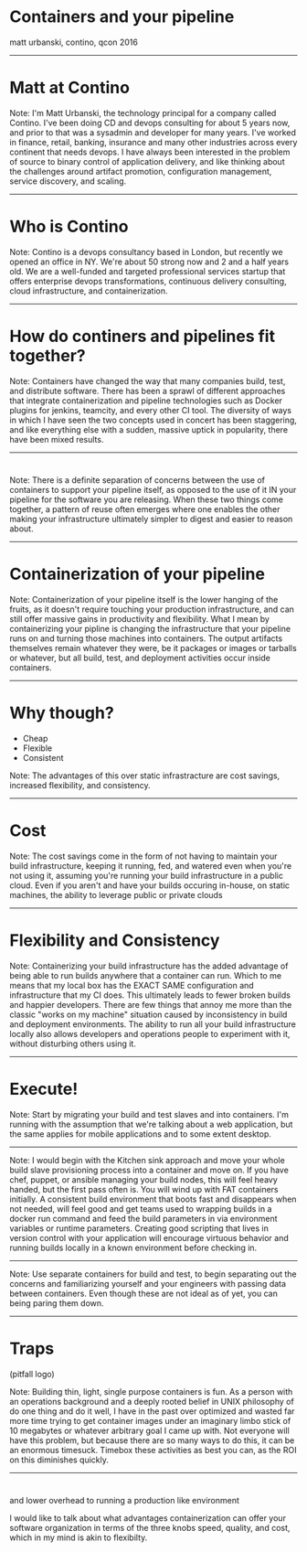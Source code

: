 # Containers and your pipeline

matt urbanski, contino, qcon 2016

---

# Matt at Contino

Note: I'm Matt Urbanski, the technology principal for a company called Contino. I've been doing CD and devops consulting for about 5 years now, and prior to that was a sysadmin and developer for many years. I've worked in finance, retail, banking, insurance and many other industries across every continent that needs devops. I have always been interested in the problem of source to binary control of application delivery, and like thinking about the challenges around artifact promotion, configuration management, service discovery, and scaling.

---

# Who is Contino

Note: Contino is a devops consultancy based in London, but recently we opened an office in NY. We're about 50 strong now and 2 and a half years old. We are a well-funded and targeted professional services startup that offers enterprise devops transformations, continuous delivery consulting, cloud infrastructure, and containerization. 

<!-- .slide: data-background="./image1.png" -->

---

# How do continers and pipelines fit together?

Note: Containers have changed the way that many companies build, test, and distribute software. There has been a sprawl of different approaches that integrate containerization and pipeline technologies such as Docker plugins for jenkins, teamcity, and every other CI tool. The diversity of ways in which I have seen the two concepts used in concert has been staggering, and like everything else with a sudden, massive uptick in popularity, there have been mixed results. 


---

# 

Note: There is a definite separation of concerns between the use of containers to support your pipeline itself, as opposed to the use of it IN your pipeline for the software you are releasing. When these two things come together, a pattern of reuse often emerges where one enables the other making your infrastructure ultimately simpler to digest and easier to reason about.

---

# Containerization of your pipeline

Note: Containerization of your pipeline itself is the lower hanging of the fruits, as it doesn't require touching your production infrastructure, and can still offer massive gains in productivity and flexibility. What I mean by containerizing your pipline is changing the infrastructure that your pipeline runs on and turning those machines into containers. The output artifacts themselves remain whatever they were, be it packages or images or tarballs or whatever, but all build, test, and deployment activities occur inside containers.

---


# Why though?

* Cheap
* Flexible
* Consistent

Note: The advantages of this over static infrastracture are cost savings, increased flexibility, and consistency. 

---

# Cost

Note: The cost savings come in the form of not having to maintain your build infrastructure, keeping it running, fed, and watered even when you're not using it, assuming you're running your build infrastructure in a public cloud. Even if you aren't and have your builds occuring in-house, on static machines, the ability to leverage public or private clouds


---

# Flexibility and Consistency 

Note: Containerizing your build infrastructure has the added advantage of being able to run builds anywhere that a container can run. Which to me means that my local box has the EXACT SAME configuration and infrastructure that my CI does. This ultimately leads to fewer broken builds and happier developers. There are few things that annoy me more than the classic "works on my machine" situation caused by inconsistency in build and deployment environments. The ability to run all your build infrastructure locally also allows developers and operations people to experiment with it, without disturbing others using it.

---

# Execute!

Note: Start by migrating your build and test slaves and into containers. I'm running with the assumption that we're talking about a web application, but the same applies for mobile applications and to some extent desktop. 

---

Note: I would begin with the Kitchen sink approach and move your whole build slave provisioning process into a container and move on. If you have chef, puppet, or ansible managing your build nodes, this will feel heavy handed, but the first pass often is. You will wind up with FAT containers initially. A consistent build environment that boots fast and disappears when not needed, will feel good and get teams used to wrapping builds in a docker run command and feed the build parameters in via environment variables or runtime parameters. Creating good scripting that lives in version control with your application will encourage virtuous behavior and running builds locally in a known environment before checking in. 


---

Note: Use separate containers for build and test, to begin separating out the concerns and familiarizing yourself and your engineers with passing data between containers. Even though these are not ideal as of yet, you can being paring them down.

---

# Traps

(pitfall logo)

Note: Building thin, light, single purpose containers is fun. As a person with an operations background and a deeply rooted belief in UNIX philosophy of do one thing and do it well, I have in the past over optimized and wasted far more time trying to get container images under an imaginary limbo stick of 10 megabytes or whatever arbitrary goal I came up with. Not everyone will have this problem, but because there are so many ways to do this, it can be an enormous timesuck. Timebox these activities as best you can, as the ROI on this diminishes quickly.

---

# 

and lower overhead to running a production like environment 



I would like to talk about what advantages containerization can offer your software organization in terms of the three knobs speed, quality, and cost, which in my mind is akin to flexibilty.
